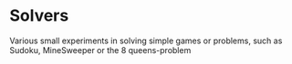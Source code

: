 # Solvers
Various small experiments in solving simple games or problems, such as Sudoku, MineSweeper or the 8 queens-problem

